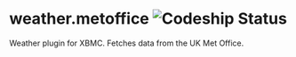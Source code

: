weather.metoffice ![Codeship Status](https://codeship.com/projects/e7173200-c9e2-0133-bce4-0aabfff4550a/status?branch=master)
======================

Weather plugin for XBMC. Fetches data from the UK Met Office.
